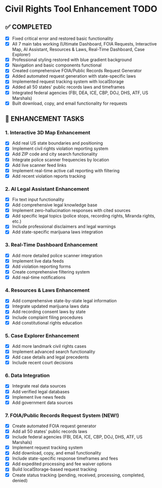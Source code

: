 # Civil Rights Tool Enhancement TODO

## ✅ COMPLETED
- [x] Fixed critical error and restored basic functionality
- [x] All 7 main tabs working (Ultimate Dashboard, FOIA Requests, Interactive Map, AI Assistant, Resources & Laws, Real-Time Dashboard, Case Explorer)
- [x] Professional styling restored with blue gradient background
- [x] Navigation and basic components functional
- [x] Created comprehensive FOIA/Public Records Request Generator
- [x] Added automated request generation with state-specific laws
- [x] Implemented request tracking system with localStorage
- [x] Added all 50 states' public records laws and timeframes
- [x] Integrated federal agencies (FBI, DEA, ICE, CBP, DOJ, DHS, ATF, US Marshals)
- [x] Built download, copy, and email functionality for requests

## 🚀 ENHANCEMENT TASKS

### 1. Interactive 3D Map Enhancement
- [x] Add real US state boundaries and positioning
- [x] Implement civil rights violation reporting system
- [x] Add ZIP code and city search functionality
- [x] Integrate police scanner frequencies by location
- [x] Add live scanner feed links
- [x] Implement real-time active call reporting with filtering
- [x] Add recent violation reports tracking

### 2. AI Legal Assistant Enhancement
- [x] Fix text input functionality
- [x] Add comprehensive legal knowledge base
- [x] Implement zero-hallucination responses with cited sources
- [x] Add specific legal topics (police stops, recording rights, Miranda rights, etc.)
- [x] Include professional disclaimers and legal warnings
- [x] Add state-specific marijuana laws integration

### 3. Real-Time Dashboard Enhancement
- [x] Add more detailed police scanner integration
- [x] Implement live data feeds
- [x] Add violation reporting forms
- [x] Create comprehensive filtering system
- [x] Add real-time notifications

### 4. Resources & Laws Enhancement
- [x] Add comprehensive state-by-state legal information
- [x] Integrate updated marijuana laws data
- [x] Add recording consent laws by state
- [x] Include complaint filing procedures
- [x] Add constitutional rights education

### 5. Case Explorer Enhancement
- [x] Add more landmark civil rights cases
- [x] Implement advanced search functionality
- [x] Add case details and legal precedents
- [x] Include recent court decisions

### 6. Data Integration
- [x] Integrate real data sources
- [x] Add verified legal databases
- [x] Implement live news feeds
- [x] Add government data sources

### 7. FOIA/Public Records Request System (NEW!)
- [x] Create automated FOIA request generator
- [x] Add all 50 states' public records laws
- [x] Include federal agencies (FBI, DEA, ICE, CBP, DOJ, DHS, ATF, US Marshals)
- [x] Implement request tracking system
- [x] Add download, copy, and email functionality
- [x] Include state-specific response timeframes and fees
- [x] Add expedited processing and fee waiver options
- [x] Build localStorage-based request tracking
- [x] Create status tracking (pending, received, processing, completed, denied)